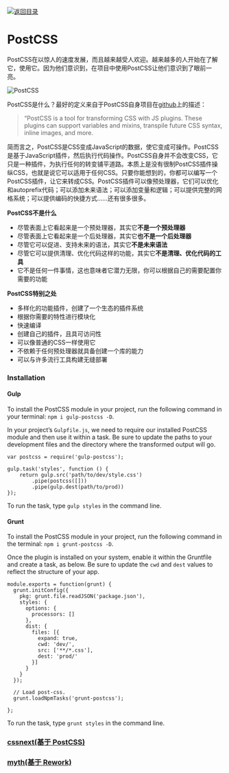 [![返回目录](https://parg.co/U0y)](https://parg.co/UHU) 

# PostCSS

PostCSS在以惊人的速度发展，而且越来越受人欢迎。越来越多的人开始在了解它，使用它。因为他们意识到，在项目中使用PostCSS让他们意识到了眼前一亮。

![PostCSS](http://ww4.sinaimg.cn/mw690/0064cTs2gw1exh62u393hj30go05xmx3.jpg)

PostCSS是什么？最好的定义来自于PostCSS自身项目在[github](https://github.com/postcss)上的描述：

> “PostCSS is a tool for transforming CSS with JS plugins. These plugins can support variables and mixins, transpile future CSS syntax, inline images, and more.

简而言之，PostCSS是CSS变成JavaScript的数据，使它变成可操作。PostCSS是基于JavaScript插件，然后执行代码操作。PostCSS自身并不会改变CSS，它只是一种插件，为执行任何的转变铺平道路。本质上是没有很制PostCSS插件操纵CSS，也就是说它可以适用于任何CSS。只要你能想到的，你都可以编写一个PostCSS插件，让它来转成CSS。PostCSS插件可以像预处理器，它们可以优化和autoprefix代码；可以添加未来语法；可以添加变量和逻辑；可以提供完整的网格系统；可以提供编码的快捷方式……还有很多很多。

**PostCSS不是什么**

- 尽管表面上它看起来是一个预处理器，其实它**不是一个预处理器**
- 尽管表面上它看起来是一个后处理器，其实它**也不是一个后处理器**
- 尽管它可以促进、支持未来的语法，其实它**不是未来语法**
- 尽管它可以提供清理、优化代码这样的功能，其实它**不是清理、优化代码的工具**
- 它不是任何一件事情，这也意味者它潜力无限，你可以根据自己的需要配置你需要的功能

**PostCSS特别之处**

- 多样化的功能插件，创建了一个生态的插件系统
- 根据你需要的特性进行模块化
- 快速编译
- 创建自己的插件，且具可访问性
- 可以像普通的CSS一样使用它
- 不依赖于任何预处理器就具备创建一个库的能力
- 可以与许多流行工具构建无缝部署

### Installation

#### Gulp

To install the PostCSS module in your project, run the following command in your terminal: `npm i gulp-postcss -D`.

In your project’s `Gulpfile.js`, we need to require our installed PostCSS module and then use it within a task. Be sure to update the paths to your development files and the directory where the transformed output will go.

``` 
var postcss = require('gulp-postcss');

gulp.task('styles', function () {
    return gulp.src('path/to/dev/style.css')
        .pipe(postcss([]))
        .pipe(gulp.dest(path/to/prod))
});
```

To run the task, type `gulp styles` in the command line.

#### Grunt

To install the PostCSS module in your project, run the following command in the terminal: `npm i grunt-postcss -D`.

Once the plugin is installed on your system, enable it within the Gruntfile and create a task, as below. Be sure to update the `cwd` and `dest` values to reflect the structure of your app.

``` 
module.exports = function(grunt) {
  grunt.initConfig({
    pkg: grunt.file.readJSON('package.json'),
    styles: {
      options: {
        processors: []
      },
      dist: {
        files: [{
          expand: true,
          cwd: 'dev/',
          src: ['**/*.css'],
          dest: 'prod/'
        }]
      }
    }
  });

  // Load post-css.
  grunt.loadNpmTasks('grunt-postcss');

};
```

To run the task, type `grunt styles` in the command line.

### [cssnext(基于 PostCSS)](https://github.com/cssnext/cssnext) 

### [myth(基于 Rework)](http://myth.io/)


